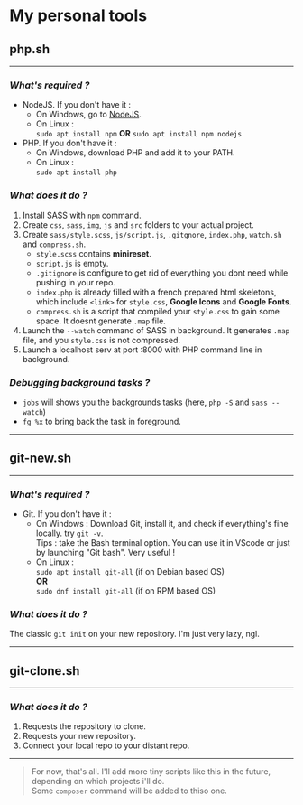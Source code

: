 # **My personal tools**

## **php.sh**
***

### *What's required ?*
* NodeJS. If you don't have it : <br>
    * On Windows, go to [NodeJS](https://nodejs.org/en "Google search").
    * On Linux : <br>
        `sudo apt install npm` **OR** `sudo apt install npm nodejs`
* PHP. If you don't have it : <br>
    * On Windows, download PHP and add it to your PATH.
    * On Linux : <br>
        `sudo apt install php`

### *What does it do ?*
1. Install SASS with `npm` command.
2. Create `css`, `sass`, `img`, `js` and `src` folders to your actual project.
3. Create `sass/style.scss`, `js/script.js`, `.gitgnore`, `index.php`, `watch.sh` and `compress.sh`.
    * `style.scss` contains **minireset**.
    * `script.js` is empty.
    * `.gitignore` is configure to get rid of everything you dont need while pushing in your repo.
    * `index.php` is already filled with a french prepared html skeletons, which include `<link>` for `style.css`, **Google Icons** and **Google Fonts**.
    * `compress.sh` is a script that compiled your `style.css` to gain some space. It doesnt generate `.map` file.
4. Launch the `--watch` command of SASS in background. It generates `.map` file, and you `style.css` is not compressed.
5. Launch a localhost serv at port :8000 with PHP command line in background.

### *Debugging background tasks ?*
* `jobs` will shows you the backgrounds tasks (here, `php -S` and `sass --watch`)
* `fg %x` to bring back the task in foreground.

***

## **git-new.sh**
***

### *What's required ?*
* Git. If you don't have it : <br>
    * On Windows : Download Git, install it, and check if everything's fine locally. try `git -v`. <br>
    Tips : take the Bash terminal option. You can use it in VScode or just by launching "Git bash". Very useful !
    * On Linux : <br>
        `sudo apt install git-all` (if on Debian based OS) <br>
        **OR** <br>
        `sudo dnf install git-all` (if on RPM based OS)

### *What does it do ?*
The classic `git init` on your new repository. I'm just very lazy, ngl.

***

## **git-clone.sh**
***

### *What does it do ?*
1. Requests the repository to clone.
2. Requests your new repository.
3. Connect your local repo to your distant repo.

***

> For now, that's all. I'll add more tiny scripts like this in the future, depending on which projects i'll do. <br>
Some `composer` command will be added to thiso one.